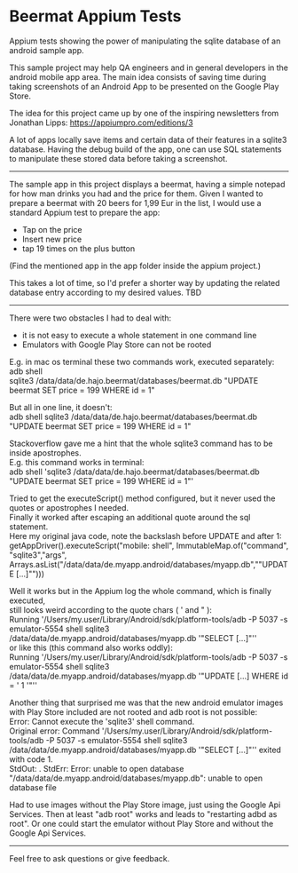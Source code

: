 # Beermat Appium Tests

Appium tests showing the power of manipulating the sqlite database of an android sample app.

This sample project may help QA engineers and in general developers in the android mobile app area.
The main idea consists of saving time during taking screenshots of an Android App to be presented on the Google Play Store.

The idea for this project came up by one of the inspiring newsletters from Jonathan Lipps:
https://appiumpro.com/editions/3

A lot of apps locally save items and certain data of their features in a sqlite3 database.
Having the debug build of the app, one can use SQL statements to manipulate these stored data before taking a screenshot.

------

The sample app in this project displays a beermat, having a simple notepad for how man drinks you had and the price for them.
Given I wanted to prepare a beermat with 20 beers for 1,99 Eur in the list, I would use a standard Appium test to prepare the app:
- Tap on the price
- Insert new price
- tap 19 times on the plus button

(Find the mentioned app in the app folder inside the appium project.)

This takes a lot of time, so I'd prefer a shorter way by updating the related database entry according to my desired values.
TBD

------

There were two obstacles I had to deal with:
- it is not easy to execute a whole statement in one command line
- Emulators with Google Play Store can not be rooted

E.g. in mac os terminal these two commands work, executed separately:<br>
adb shell<br>
sqlite3 /data/data/de.hajo.beermat/databases/beermat.db "UPDATE beermat SET price = 199 WHERE id = 1"

But all in one line, it doesn't:<br>
adb shell sqlite3 /data/data/de.hajo.beermat/databases/beermat.db "UPDATE beermat SET price = 199 WHERE id = 1"

Stackoverflow gave me a hint that the whole sqlite3 command has to be inside apostrophes.<br>
E.g. this command works in terminal:<br>
adb shell 'sqlite3 /data/data/de.hajo.beermat/databases/beermat.db "UPDATE beermat SET price = 199 WHERE id = 1"'

Tried to get the executeScript() method configured, but it never used the quotes or apostrophes I needed.<br>
Finally it worked after escaping an additional quote around the sql statement.<br>
Here my original java code, note the backslash before UPDATE and after 1:<br>
getAppDriver().executeScript("mobile: shell", ImmutableMap.of("command", "sqlite3","args", Arrays.asList("/data/data/de.myapp.android/databases/myapp.db","\"UPDATE [...]\"")))

Well it works but in the Appium log the whole command, which is finally executed,
<br>still looks weird according to the quote chars ( ' and " ):<br>
Running '/Users/my.user/Library/Android/sdk/platform-tools/adb -P 5037 -s emulator-5554 shell sqlite3 /data/data/de.myapp.android/databases/myapp.db '"SELECT [...]"''
<br>or like this (this command also works oddly):<br>
Running '/Users/my.user/Library/Android/sdk/platform-tools/adb -P 5037 -s emulator-5554 shell sqlite3 /data/data/de.myapp.android/databases/myapp.db '"UPDATE [...] WHERE id = ' 1 '"''

Another thing that surprised me was that the new android emulator images with Play Store included are not rooted and adb root is not possible:<br>
Error: Cannot execute the 'sqlite3' shell command.<br>
Original error: Command '/Users/my.user/Library/Android/sdk/platform-tools/adb -P 5037 -s emulator-5554 shell sqlite3 /data/data/de.myapp.android/databases/myapp.db '"SELECT [...]"'' exited with code 1. 
<br>StdOut: . StdErr: Error: unable to open database "/data/data/de.myapp.android/databases/myapp.db": unable to open database file

Had to use images without the Play Store image, just using the Google Api Services. Then at least "adb root" works and leads to "restarting adbd as root".
Or one could start the emulator without Play Store and without the Google Api Services.

------

Feel free to ask questions or give feedback.<br>
<br>
<br>
<br>